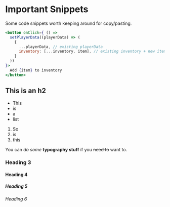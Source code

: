 # Important Snippets

Some code snippets worth keeping around for copy/pasting.

```jsx
<button onClick={ () => 
  setPlayerData((playerData) => (
    {
      ...playerData, // existing playerData
      inventory: [...inventory, item], // existing inventory + new item
    }
  ))
}>
  Add {item} to inventory
</button>
```

## This is an h2

* This
* is
* a
* list

1. So
2. is
3. this

You can _do some_ **typography stuff** if you ~~need to~~ want to.

### Heading 3

#### Heading 4

##### Heading 5

###### Heading 6
